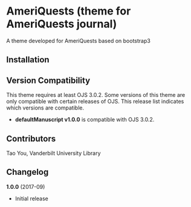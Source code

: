 # AmeriQuests (theme for AmeriQuests journal) 

A theme developed for AmeriQuests based on bootstrap3 

## Installation


## Version Compatibility

This theme requires at least OJS 3.0.2. Some versions of this theme are only compatible with certain releases of OJS. This release list indicates which versions are compatible.

* **defaultManuscript v1.0.0** is compatible with OJS 3.0.2.

## Contributors
Tao You, Vanderbilt University Library


## Changelog

**1.0.0** (2017-09)
* Initial release
